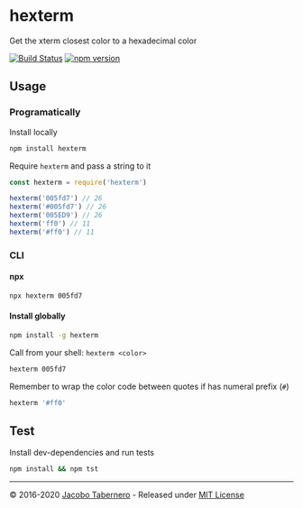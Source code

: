 hexterm
=======

Get the xterm closest color to a hexadecimal color

[![Build Status](https://travis-ci.org/jacoborus/hexterm.svg?branch=master)](https://travis-ci.org/jacoborus/hexterm) [![npm version](https://badge.fury.io/js/hexterm.svg)](https://www.npmjs.com/package/hexterm)

## Usage

### Programatically

Install locally

```sh
npm install hexterm
```

Require `hexterm` and pass a string to it

```js
const hexterm = require('hexterm')

hexterm('005fd7') // 26
hexterm('#005fd7') // 26
hexterm('005ED9') // 26
hexterm('ff0') // 11
hexterm('#ff0') // 11
```


### CLI

#### npx

```sh
npx hexterm 005fd7
```

#### Install globally

```sh
npm install -g hexterm
```

Call from your shell: `hexterm <color>`

```sh
hexterm 005fd7
```

Remember to wrap the color code between quotes if has numeral prefix (`#`)

```sh
hexterm '#ff0'
```

## Test

Install dev-dependencies and run tests

```sh
npm install && npm tst
```

---

© 2016-2020 [Jacobo Tabernero](https://github.com/jacoborus) - Released under [MIT License](https://raw.github.com/jacoborus/hexterm/master/LICENSE)
